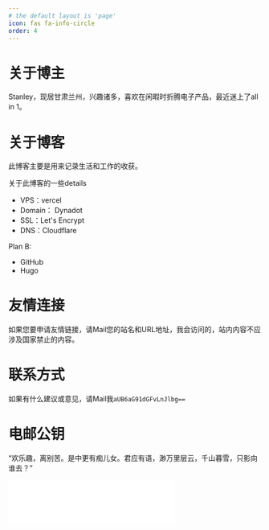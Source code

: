 ```yaml
---
# the default layout is 'page'
icon: fas fa-info-circle
order: 4
---
```


# 关于博主

Stanley，现居甘肃兰州，兴趣诸多，喜欢在闲暇时折腾电子产品，最近迷上了all in 1。

# 关于博客

此博客主要是用来记录生活和工作的收获。

关于此博客的一些details

* VPS：vercel
* Domain： Dynadot
* SSL：Let's Encrypt
* DNS：Cloudflare

Plan B:

* GitHub
* Hugo

# 友情连接

如果您要申请友情链接，请Mail您的站名和URL地址，我会访问的，站内内容不应涉及国家禁止的内容。

# 联系方式

如果有什么建议或意见，请Mail我`aUB6aG91dGFvLnJlbg==`

# 电邮公钥


“欢乐趣，离别苦。是中更有痴儿女。君应有语，渺万里层云，千山暮雪，只影向谁去？”

<iframe frameborder="no" border="0" marginwidth="0" marginheight="0" width=330 height=86 src="//music.163.com/outchain/player?type=2&id=254171&auto=1&height=66"></iframe>

